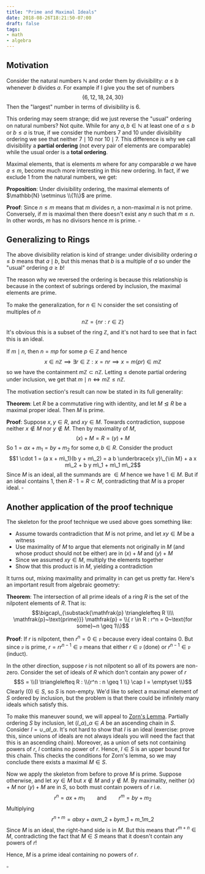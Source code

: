 ```yaml
---
title: "Prime and Maximal Ideals"
date: 2018-08-26T18:21:50-07:00
draft: false
tags:
- math
- algebra
---
```


## Motivation

Consider the natural numbers $\mathbb{N}$ and order
them by divisibility: $a \leq b$ whenever $b$ divides $a$.
For example if I give you the set of numbers
$$\{6,12,18,24,30\}$$
Then the "largest" number in terms of divisibility is $6$.

This ordering may seem strange; did we just reverse the "usual" ordering on
natural numbers? Not quite. While for any $a,b \in \mathbb{N}$ at least one of
$a \leq b$ or $b \leq a$ is true, if we consider the numbers $7$ and $10$ under
divisibility ordering we see that neither $7 \mid 10$ nor $10 \mid 7$. This
difference is why we call divisibility a **partial ordering** (not every pair
of elements are comparable) while the usual order is a **total ordering**.

Maximal elements, that is elements $m$ where for any comparable $a$ we have
$a \leq m$, become much more interesting in this new ordering. In fact,
if we exclude $1$ from the natural numbers, we get:

**Proposition**: Under divisibility ordering, the maximal elements
of $\mathbb{N} \setminus \\{1\\}$ are prime.

**Proof**: Since $n \leq m$ means that $m$ divides $n$, a non-maximal
$n$ is not prime. Conversely, if $m$ is maximal then there doesn't
exist any $n$ such that $m \leq n$. In other words, $m$ has
no divisors hence $m$ is prime.
$\square$

## Generalizing to Rings

The above divisibility relation is kind of strange: under divisibility ordering
$a \leq b$ means that $a \mid b$, but this menas that $b$ is a multiple of $a$
so under the "usual" ordering $a \geq b$!

The reason why we reversed the ordering is because this relationship
is because in the context of subrings ordered by inclusion,
the maximal elements are prime.

To make the generalization, for $n \in \mathbb{N}$ consider
the set consisting of multiples of $n$
$$n \mathbb{Z} = \{n r : r \in \mathbb{Z}\}$$
It's obvious this is a subset of the ring $\mathbb{Z}$, and
it's not hard to see that in fact this is an ideal.

If $m \mid n$, then $n = m p$ for some $p \in \mathbb{Z}$ and hence
$$x \in n \mathbb{Z} \implies \exists r \in \mathbb{Z} : x = n r \implies x = m (p r) \in m \mathbb{Z}$$
so we have the containment $m \mathbb{Z} \subset n \mathbb{Z}$.
Letting $\leq$ denote partial ordering under inclusion, we get that
$m \mid n \iff m \mathbb{Z} \leq n \mathbb{Z}$.

The motivation section's result can now be stated in its full generality:

**Theorem**: Let $R$ be a commutative ring with identity, and let $M \trianglelefteq R$ be a maximal proper ideal.
Then $M$ is prime.

**Proof**: Suppose $x,y \in R$, and $xy \in M$. Towards contradiction, suppose
neither $x \not\in M$ nor $y \not\in M$. Then by maximality of $M$,
$$(x) + M = R = (y) + M$$
So $1 = a x + m_1 = b y + m_2$ for some $a,b \in R$. Consider the product
$$1 \cdot 1 = (a x + m\_1)(b y + m\_2) = a b \underbrace{x y}\_{\in M} + a x m\_2 + b y m\_1 + m\_1 m\_2$$
Since $M$ is an ideal, all the summands are $\in M$ hence we have $1 \in M$.
But if an ideal contains $1$, then $R \cdot 1 = R \subset M$, contradicting
that $M$ is a proper ideal. 
$\square$

## Another application of the proof technique

The skeleton for the proof technique we used above goes something like:
 * Assume towards contradiction that $M$ is not prime, and let $xy \in M$ be a witness
 * Use maximality of $M$ to argue that elements not originally in $M$
   (and whose product should not be either) are in $(x) + M$ and $(y) + M$
 * Since we assumed $xy \in M$, multiply the elements together
 * Show that this product is in $M$, yielding a contradiction

It turns out, mixing maximality and primality in can get us pretty far. Here's an important
result from algebraic geometry:

**Theorem**: The intersection of all prime ideals of a ring $R$ is the set of the nilpotent elements of $R$.
That is:
$$\bigcap\_{\substack{\mathfrak{p} \trianglelefteq R \\\\ \mathfrak{p}~\text{prime}}} \mathfrak{p}
= \\{ r \in R : r^n = 0~\text{for some}~n \geq 1\\}$$

**Proof**: If $r$ is nilpotent, then $r^n = 0 \in \mathfrak{p}$ because every ideal contains $0$.
But since $\mathfrak{p}$ is prime, $r = r r^{n-1} \in \mathfrak{p}$ means that either $r \in \mathfrak{p}$
(done) or $r^{n-1} \in \mathfrak{p}$ (induct).

In the other direction, suppose $r$ is not nilpotent so all of its powers are non-zero.
Consider the set of ideals of $R$ which don't contain any power of $r$
$$S = \\{I \trianglelefteq R : \\{r^n : n \geq 1 \\} \cap I = \emptyset \\}$$
Clearly $(0) \in S$, so $S$ is non-empty. We'd like to select a maximal element of $S$
ordered by inclusion, but the problem is that there could be infinitely many ideals which satisfy this.

To make this maneuver sound, we will appeal to [Zorn's Lemma](https://en.wikipedia.org/wiki/Zorn%27s_lemma).
Partially ordering $S$ by inclusion, let $(I\_\alpha)\_{\alpha \in A}$ be an ascending chain in $S$.
Consider $I = \cup\_\alpha I\_\alpha$. It's not hard to show that $I$ is an ideal (exercise: prove this,
since unions of ideals are not always ideals you will need the fact that this is an ascending chain).
Moreover, as a union of sets not containing powers of $r$, $I$ contains no power of $r$. Hence,
$I \in S$ is an upper bound for this chain. This checks the conditions for Zorn's lemma, so we may
conclude there exists a maximal $M \in S$.

Now we apply the skeleton from before to prove $M$ is prime. Suppose otherwise, and let $xy \in M$
but $x \not\in M$ and $y \not\in M$. By maximality, neither $(x) + M$ nor $(y) + M$ are in $S$,
so both must contain powers of $r$ i.e.
$$r^n = a x + m_1 \qquad\text{and}\qquad r^m = b y + m_2$$
Multiplying
$$r^{n+m} = ab x y + a x m\_2 + b y m\_1 + m\_1 m\_2$$
Since $M$ is an ideal, the right-hand side is in $M$. But this means that $r^{m+n} \in M$, contradicting
the fact that $M \in S$ means that it doesn't contain any powers of $r$!

Hence, $M$ is a prime ideal containing no powers of $r$.

$\square$
